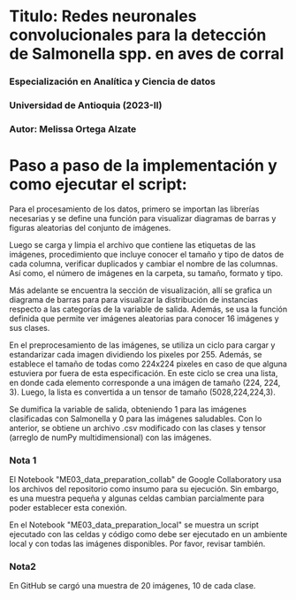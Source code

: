 # Titulo: Redes neuronales convolucionales para la detección de Salmonella spp. en aves de corral
### Especialización en Analítica y Ciencia de datos
### Universidad de Antioquia (2023-II)
### Autor: Melissa Ortega Alzate

# Paso a paso de la implementación y como ejecutar el script:
Para el procesamiento de los datos, primero se importan las librerías necesarias y se define una función para visualizar diagramas de barras y figuras aleatorias del conjunto de imágenes.

Luego se carga y limpia el archivo que contiene las etiquetas de las imágenes, procedimiento que incluye conocer el tamaño y tipo de datos de cada columna, verificar duplicados y cambiar el nombre de las columnas. Así como, el número de imágenes en la carpeta, su tamaño, formato y tipo.

Más adelante se encuentra la sección de visualización, allí se grafica un diagrama de barras para para visualizar la distribución de instancias respecto a las categorías de la variable de salida. Además, se usa la función definida que permite ver imágenes aleatorias para conocer 16 imágenes y sus clases.

En el preprocesamiento de las imágenes, se utiliza un ciclo para cargar y estandarizar cada imagen dividiendo los pixeles por 255. Además, se establece el tamaño de todas como 224x224 pixeles en caso de que alguna estuviera por fuera de esta especificación. En este ciclo se crea una lista, en donde cada elemento corresponde a una imágen de tamaño (224, 224, 3). Luego, la lista es convertida a un tensor de tamaño (5028,224,224,3).

Se dumifica la variable de salida, obteniendo 1 para las imágenes clasificadas con Salmonella y 0 para las imágenes saludables. Con lo anterior, se obtiene un archivo .csv modificado con las clases y tensor (arreglo de numPy multidimensional) con las imágenes.

### Nota 1
El Notebook "ME03_data_preparation_collab" de Google Collaboratory usa los archivos del repositorio como insumo para su ejecución. Sin embargo, es una muestra pequeña y algunas celdas cambian parcialmente para poder establecer esta conexión.

En el Notebook "ME03_data_preparation_local" se muestra un script ejecutado con las celdas y código como debe ser ejecutado en un ambiente local y con todas las imágenes disponibles. Por favor, revisar también.

### Nota2
En GitHub se cargó una muestra de 20 imágenes, 10 de cada clase.
